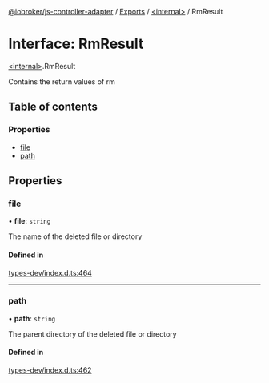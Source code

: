 [@iobroker/js-controller-adapter](../README.md) / [Exports](../modules.md) / [\<internal\>](../modules/internal_.md) / RmResult

# Interface: RmResult

[\<internal\>](../modules/internal_.md).RmResult

Contains the return values of rm

## Table of contents

### Properties

- [file](internal_.RmResult.md#file)
- [path](internal_.RmResult.md#path)

## Properties

### file

• **file**: `string`

The name of the deleted file or directory

#### Defined in

[types-dev/index.d.ts:464](https://github.com/ioBroker/ioBroker.js-controller/blob/d343afbb/packages/types-dev/index.d.ts#L464)

___

### path

• **path**: `string`

The parent directory of the deleted file or directory

#### Defined in

[types-dev/index.d.ts:462](https://github.com/ioBroker/ioBroker.js-controller/blob/d343afbb/packages/types-dev/index.d.ts#L462)
